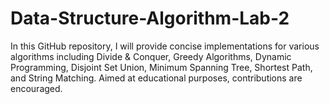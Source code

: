 # Data-Structure-Algorithm-Lab-2
In this GitHub repository, I will provide concise implementations for various algorithms including Divide & Conquer, Greedy Algorithms, Dynamic Programming, Disjoint Set Union, Minimum Spanning Tree, Shortest Path, and String Matching. Aimed at educational purposes, contributions are encouraged.
